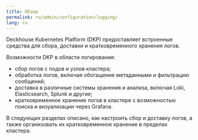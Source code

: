 ```yaml
---
title: Обзор
permalink: ru/admin/configuration/logging/
lang: ru
---
```


Deckhouse Kubernetes Platform (DKP) предоставляет встроенные средства для сбора,
доставки и кратковременного хранения логов.

Возможности DKP в области логирования:

- сбор логов с подов и узлов кластера;
- обработка логов, включая обогащение метаданными и фильтрацию сообщений;
- доставка в различные системы хранения и анализа, включая Loki, Elasticsearch, Splunk и другие;
- кратковременное хранение логов в кластере с возможностью поиска и визуализации через Grafana.

В следующих разделах описано, как настроить сбор и доставку логов,
а также организовать их кратковременное хранение в пределах кластера.

